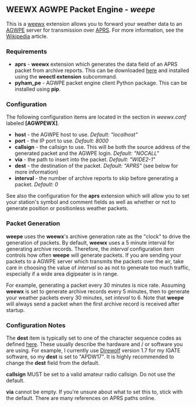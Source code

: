 ## WEEWX AGWPE Packet Engine - *weepe*

This is a [weewx](https://weewx.com/) extension allows you to forward your weather data to an [AGWPE](https://www.on7lds.net/42/sites/default/files/AGWPEAPI.HTM) server for transmission over [APRS](http://www.aprs.org/).  For more information, see the [Wikipedia](https://en.wikipedia.org/wiki/Automatic_Packet_Reporting_System) article.

### Requirements
- **aprs** - **weewx** extension which generates the data field of an APRS packet from archive reports.  This can be downloaded [here](https://github.com/cavedon/weewx-aprs) and installed using the **weectl extension** subcommand.
- **pyham_pe** - AGWPE packet engine client Python package. This can be installed using **pip**.

### Configuration
The following configuration items are located in the section in *weewx.conf* labeled **[AGWPEWX]**.
- **host** - the AGWPE host to use. *Default: "localhost"*
- **port** - the IP port to use. *Default: 8000*
- **callsign** - the callsign to use. This will be both the source address of the generated packet and the AGWPE login. *Default: "NOCALL"*
- **via** - the path to insert into the packet. *Default: "WIDE2-1"*
- **dest** - the destination of the packet. *Default: "APRS"* (see below for more information)
- **interval** - the number of archive reports to skip before generating a packet. *Default: 0*

See also the configuration for the **aprs** extension which will allow you to set your station's symbol and comment fields as well as whether or not to generate position or positionless weather packets.

### Packet Generation
**weepe** uses the **weewx**'s archive generation rate as the "clock" to drive the generation of packets. By default, **weewx** uses a 5 minute interval for generating archive records. Therefore, the *interval* configuration item controls how often **weepe** will generate packets. If you are sending your packets to a AGWPE server which transmits the packets over the air, take care in choosing the value of *interval* so as not to generate too much traffic, especially if a wide area digipeater is in range.

For example, generating a packet every 30 minutes is nice rate. Assuming **weewx** is set to generate archive records every 5 minutes, then to generate your weather packets every 30 minutes, set *inteval* to 6. Note that **weepe** will always send a packet when the first archive record is received after startup.

### Configuration Notes
The **dest** item is typically set to one of the character sequence codes as defined [here](http://aprs.org/aprs11/tocalls.txt). These usually describe the hardware and / or software you are using. For example, I currently use [Direwolf](https://github.com/wb2osz/direwolf) version 1.7 for my IGATE software, so my **dest** is set to "APDW17". It is highly recommended to change the **dest** field from the default.

**callsign** MUST be set to a valid amateur radio callsign. Do not use the default.

**via** cannot be empty. If you're unsure about what to set this to, stick with the default. There are many references on APRS paths online.


